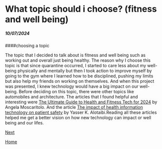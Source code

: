 # What topic should i choose? (fitness and well being)
##### 10/07/2024

####choosing a topic
<p>The topic that I decided to talk about is fitness and well being such as working out and overall just being healthy. The reason why I choose this topic is that since quarantine occurred, I started to care less about my well-being physically and mentally but then I took action to improve myself by going to the gym where I learned how to be disciplined, pushing my limits but also help my friends on working on themselves. And when this project was presented, I knew technology would have a big impact on our well-being. Before deciding on this topic, there were other topics like automobiles and architecture. The articles that I found helpful and interesting were <a href=¨https://www.pcmag.com/picks/the-ultimate-guide-to-health-and-fitness-tech¨>The Ultimate Guide to Health and Fitness Tech for 2024</a> by Angela Moscaritolo. And the article <a href=¨https://www.ncbi.nlm.nih.gov/pmc/articles/PMC5787626/¨>The impact of health information technology on patient safety</a> by Yasser K. Alotaibi.Reading all these articles helped me get a better vision on how new technology can impact or well being and our lifes.

[Next](entry02.md)

[Home](../README.md)
